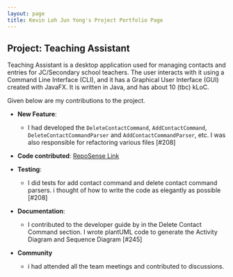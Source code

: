 ```yaml
---
layout: page
title: Kevin Loh Jun Yong's Project Portfolio Page
---
```


## Project: Teaching Assistant

Teaching Assistant is a desktop application used for managing contacts and entries for JC/Secondary school teachers.
The user interacts with it using a Command Line Interface (CLI), and it has a Graphical User Interface (GUI) created
with JavaFX. It is written in Java, and has about 10 (tbc) kLoC.

Given below are my contributions to the project.
* **New Feature**:
   * I had developed the `DeleteContactCommand`, `AddContactCommand`,
     `DeleteContactCommandParser` and `AddContactCommandParser`, etc. I was
     also responsible for refactoring various files [\#208]


* **Code contributed**: [RepoSense Link](https://nus-cs2103-ay2021s2.github.io/tp-dashboard/?search=&sort=groupTitle&sortWithin=title&since=&timeframe=commit&mergegroup=&groupSelect=groupByRepos&breakdown=false&tabOpen=true&tabType=authorship&tabAuthor=KevinLohJunYong&tabRepo=AY2021S2-CS2103T-W13-4%2Ftp%5Bmaster%5D&authorshipIsMergeGroup=false&authorshipFileTypes=docs~functional-code~test-code&authorshipIsBinaryFileTypeChecked=false)


* **Testing**:
    
    * I did tests for add contact command and delete contact command parsers.
    i thought of how to write the code as elegantly as possible [\#208]
  
* **Documentation**:
  
   * I contributed to the developer guide by in the Delete Contact Command section.
   I wrote plantUML code to generate the Activity Diagram and Sequence Diagram [\#245]

*  **Community**
    
   * i had attended all the team meetings and contributed to discussions.
   
